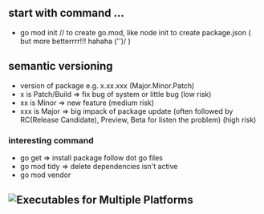## start with command ...
- go mod init <projectname> // to create go.mod, like node init to create package.json ( but more betterrrr!!! hahaha \('')/ )

## semantic versioning
- version of package e.g. x.xx.xxx (Major.Minor.Patch)
- x is Patch/Build => fix bug of system or little bug (low risk) 
- xx is Minor => new feature (medium risk)
- xxx is Major => big impack of package update (often followed by RC(Release Candidate), Preview, Beta for listen the problem) (high risk)

### interesting command
- go get => install package follow dot go files
- go mod tidy => delete dependencies isn't active
- go mod vendor

## ![Executables for Multiple Platforms](https://www.digitalocean.com/community/tutorials/how-to-build-go-executables-for-multiple-platforms-on-ubuntu-16-04)